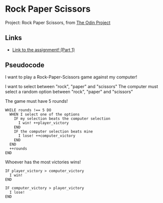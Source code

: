 # Rock Paper Scissors
Project: Rock Paper Scissors, from [The Odin Project](https://www.theodinproject.com/about)

## Links

- [Link to the assignment! (Part 1)](https://www.theodinproject.com/lessons/foundations-rock-paper-scissors)

## Pseudocode
I want to play a Rock-Paper-Scissors game against my computer!

I want to select between "rock", "paper" and "scissors"
The computer must select a random option between "rock", "paper" and "scissors"

The game must have 5 rounds!

```
WHILE rounds !== 5 DO
  WHEN I select one of the options
    IF my selection beats the computer selection
      I win! ++player_victory
    END
    IF the computer selection beats mine
      I lose! ++computer_victory
    END
  END
  ++rounds
END
```

Whoever has the most victories wins!

```
IF player_victory > computer_victory
  I win!
END
```
```
IF computer_victory > player_victory
  I lose!
END
```